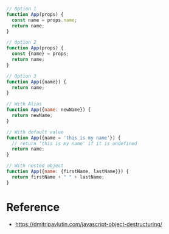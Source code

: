 ```javascript
// Option 1
function App(props) {
  const name = props.name;
  return name;
}

// Option 2
function App(props) {
  const {name} = props;
  return name;
}

// Option 3
function App({name}) {
  return name;
}

// With Alias
function App({name: newName}) {
  return newName;
}

// With default value
function App({name = 'this is my name'}) {
  // return 'this is my name' if it is undefined
  return name;
}

// With nested object
function App({name: {firstName, lastName}}) {
  return firstName + " " + lastName;
}
```

# Reference
- https://dmitripavlutin.com/javascript-object-destructuring/
